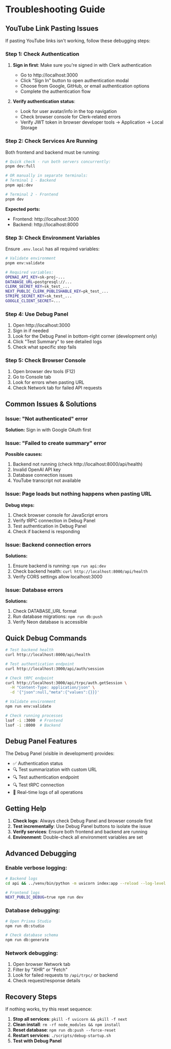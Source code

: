 # Troubleshooting Guide

## YouTube Link Pasting Issues

If pasting YouTube links isn't working, follow these debugging steps:

### Step 1: Check Authentication

1. **Sign in first**: Make sure you're signed in with Clerk authentication
   - Go to http://localhost:3000
   - Click "Sign In" button to open authentication modal
   - Choose from Google, GitHub, or email authentication options
   - Complete the authentication flow

2. **Verify authentication status**:
   - Look for user avatar/info in the top navigation
   - Check browser console for Clerk-related errors
   - Verify JWT token in browser developer tools → Application → Local Storage

### Step 2: Check Services Are Running

Both frontend and backend must be running:

```bash
# Quick check - run both servers concurrently:
pnpm dev:full

# OR manually in separate terminals:
# Terminal 1 - Backend
pnpm api:dev

# Terminal 2 - Frontend  
pnpm dev
```

**Expected ports:**
- Frontend: http://localhost:3000
- Backend: http://localhost:8000

### Step 3: Check Environment Variables

Ensure `.env.local` has all required variables:

```bash
# Validate environment
pnpm env:validate

# Required variables:
OPENAI_API_KEY=sk-proj-...
DATABASE_URL=postgresql://...
CLERK_SECRET_KEY=sk_test_...
NEXT_PUBLIC_CLERK_PUBLISHABLE_KEY=pk_test_...
STRIPE_SECRET_KEY=sk_test_...
GOOGLE_CLIENT_SECRET=...
```

### Step 4: Use Debug Panel

1. Open http://localhost:3000
2. Sign in if needed
3. Look for the Debug Panel in bottom-right corner (development only)
4. Click "Test Summary" to see detailed logs
5. Check what specific step fails

### Step 5: Check Browser Console

1. Open browser dev tools (F12)
2. Go to Console tab
3. Look for errors when pasting URL
4. Check Network tab for failed API requests

## Common Issues & Solutions

### Issue: "Not authenticated" error
**Solution:** Sign in with Google OAuth first

### Issue: "Failed to create summary" error
**Possible causes:**
1. Backend not running (check http://localhost:8000/api/health)
2. Invalid OpenAI API key
3. Database connection issues
4. YouTube transcript not available

### Issue: Page loads but nothing happens when pasting URL
**Debug steps:**
1. Check browser console for JavaScript errors
2. Verify tRPC connection in Debug Panel
3. Test authentication in Debug Panel
4. Check if backend is responding

### Issue: Backend connection errors
**Solutions:**
1. Ensure backend is running: `npm run api:dev`
2. Check backend health: `curl http://localhost:8000/api/health`
3. Verify CORS settings allow localhost:3000

### Issue: Database errors
**Solutions:**
1. Check DATABASE_URL format
2. Run database migrations: `npm run db:push`
3. Verify Neon database is accessible

## Quick Debug Commands

```bash
# Test backend health
curl http://localhost:8000/api/health

# Test authentication endpoint
curl http://localhost:3000/api/auth/session

# Check tRPC endpoint
curl http://localhost:3000/api/trpc/auth.getSession \
  -H "Content-Type: application/json" \
  -d '{"json":null,"meta":{"values":{}}}'

# Validate environment
npm run env:validate

# Check running processes
lsof -i :3000  # Frontend
lsof -i :8000  # Backend
```

## Debug Panel Features

The Debug Panel (visible in development) provides:
- ✅ Authentication status
- 🔍 Test summarization with custom URL
- 🔍 Test authentication endpoint
- 🔍 Test tRPC connection
- 📝 Real-time logs of all operations

## Getting Help

1. **Check logs**: Always check Debug Panel and browser console first
2. **Test incrementally**: Use Debug Panel buttons to isolate the issue
3. **Verify services**: Ensure both frontend and backend are running
4. **Environment**: Double-check all environment variables are set

## Advanced Debugging

### Enable verbose logging:
```bash
# Backend logs
cd api && ../venv/bin/python -m uvicorn index:app --reload --log-level debug

# Frontend logs  
NEXT_PUBLIC_DEBUG=true npm run dev
```

### Database debugging:
```bash
# Open Prisma Studio
npm run db:studio

# Check database schema
npm run db:generate
```

### Network debugging:
1. Open browser Network tab
2. Filter by "XHR" or "Fetch"
3. Look for failed requests to `/api/trpc/` or backend
4. Check request/response details

## Recovery Steps

If nothing works, try this reset sequence:

1. **Stop all services**: `pkill -f uvicorn && pkill -f next`
2. **Clean install**: `rm -rf node_modules && npm install`
3. **Reset database**: `npm run db:push --force-reset`
4. **Restart services**: `./scripts/debug-startup.sh`
5. **Test with Debug Panel**